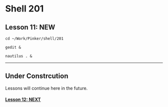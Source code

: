 # Shell 201
## Lesson 11: NEW

`cd ~/Work/Pinker/shell/201`

`gedit &`

`nautilus . &`
___

## Under Constrcution
Lessons will continue here in the future.

#### [Lesson 12: NEXT](https://github.com/inkVerb/pinker/blob/master/201-shell/Lesson-12.md)
